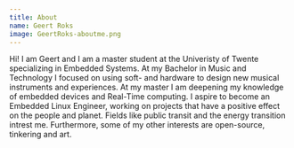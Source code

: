 ```yaml
---
title: About
name: Geert Roks
image: GeertRoks-aboutme.png
---
```


Hi! I am Geert and I am a master student at the Univeristy of Twente specializing in Embedded Systems. At my Bachelor in Music and Technology I focused on using soft- and hardware to design new musical instruments and experiences. At my master I am deepening my knowledge of embedded devices and Real-Time computing. I aspire to become an Embedded Linux Engineer, working on projects that have a positive effect on the people and planet. Fields like public transit and the energy transition intrest me. Furthermore, some of my other interests are open-source, tinkering and art.

<!--
I am always in the pursuit of knowledge and improving my skills.
-->



